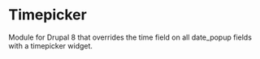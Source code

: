 # Timepicker
Module for Drupal 8 that overrides the time field on all date_popup fields with a timepicker widget.